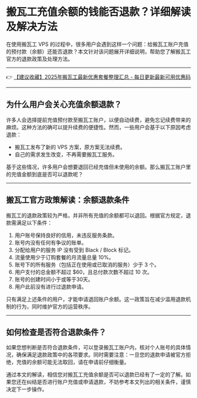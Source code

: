 # 搬瓦工充值余额的钱能否退款？详细解读及解决方法

在使用搬瓦工 VPS 的过程中，很多用户会遇到这样一个问题：给搬瓦工账户充值的预付款（余额）还能否退款？本文针对该问题展开详细说明，帮助您了解搬瓦工官方的退款政策及处理方法。

---

👉 [【建议收藏】2025年搬瓦工最新优惠套餐整理汇总 - 每日更新最新可用优惠码](https://bit.ly/banwagon)

---

## 为什么用户会关心充值余额退款？

许多人会选择提前充值预付款至搬瓦工账户，以便自动续费，避免忘记续费带来的麻烦。这种方法的确可以提升续费的便捷性。然而，一些用户会基于以下原因考虑退款：

- 搬瓦工发布了新的 VPS 方案，原方案无法续费。
- 自己的需求发生改变，不再需要搬瓦工服务。

基于这些情况，许多用户会想要退回已经充值但未使用的余额。那么搬瓦工账户里的充值金额到底是否可以退款呢？

---

## 搬瓦工官方政策解读：余额退款条件

搬瓦工的退款政策较为严格，并非所有充值的余额都可以退回。根据官方规定，退款需满足以下条件：

1. 用户账号保持良好的信用，未违反服务条款。
2. 账号内没有任何有争议的账单。
3. 分配给用户的服务 IP 没有受到 Black / Block 标记。
4. 流量使用少于订购套餐的月流量总量 10%。
5. 账号下的所有服务（包括正在使用或已取消的服务）少于 3 个。
6. 用户支付的总金额不超过 $60，且总付款次数不超过 10 次。
7. 账号的创建时间小于或等于30天。
8. 用户此前没有进行过退款申请。

只有满足上述条件的用户，才能申请退回账户余额。这一政策旨在减少滥用退款机制的行为，同时维护官方的运营秩序。

---

## 如何检查是否符合退款条件？

如果您想判断是否符合退款条件，可以登录搬瓦工账户内，核对个人账号的具体情况，确保满足退款政策中的各项要求。同时需要注意：一旦您的退款申请被官方拒绝，充值的余额可能无法取回，请在申请前仔细衡量。

通过本文的解读，相信您对搬瓦工充值余额是否可以退款已经有了一定的了解。如果您还在纠结是否进行账户充值或申请退款，不妨参考本文列出的相关条件，谨慎决定下一步操作。